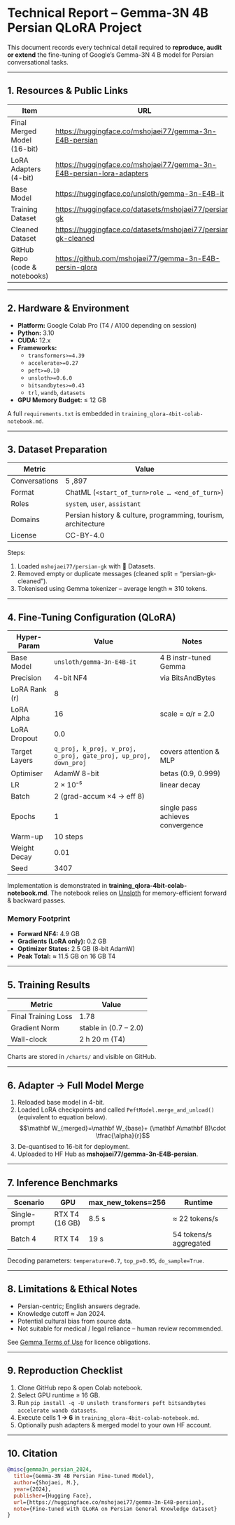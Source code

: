 # Technical Report – Gemma-3N 4B Persian QLoRA Project

This document records every technical detail required to **reproduce, audit or extend** the fine-tuning of Google’s Gemma-3N 4 B model for Persian conversational tasks.

---

## 1. Resources & Public Links

| Item | URL |
|------|-----|
| Final Merged Model (16-bit) | https://huggingface.co/mshojaei77/gemma-3n-E4B-persian |
| LoRA Adapters (4-bit) | https://huggingface.co/mshojaei77/gemma-3n-E4B-persian-lora-adapters |
| Base Model | https://huggingface.co/unsloth/gemma-3n-E4B-it |
| Training Dataset | https://huggingface.co/datasets/mshojaei77/persian-gk |
| Cleaned Dataset | https://huggingface.co/datasets/mshojaei77/persian-gk-cleaned |
| GitHub Repo (code & notebooks) | https://github.com/mshojaei77/gemma-3n-E4B-persin-qlora |

---

## 2. Hardware & Environment

* **Platform:** Google Colab Pro (T4 / A100 depending on session)
* **Python:** 3.10
* **CUDA:** 12.x
* **Frameworks:**
  * `transformers>=4.39`
  * `accelerate>=0.27`
  * `peft>=0.10`
  * `unsloth>=0.6.0`
  * `bitsandbytes>=0.43`
  * `trl`, `wandb`, `datasets`
* **GPU Memory Budget:** ≤ 12 GB

A full `requirements.txt` is embedded in `training_qlora-4bit-colab-notebook.md`.

---

## 3. Dataset Preparation

| Metric | Value |
|--------|-------|
| Conversations | 5 ,897 |
| Format | ChatML (`<start_of_turn>role … <end_of_turn>`) |
| Roles | `system`, `user`, `assistant` |
| Domains | Persian history & culture, programming, tourism, architecture |
| License | CC-BY-4.0 |

Steps:
1. Loaded `mshojaei77/persian-gk` with 🤗 Datasets.
2. Removed empty or duplicate messages (cleaned split = “persian-gk-cleaned”).
3. Tokenised using Gemma tokenizer – average length ≈ 310 tokens.

---

## 4. Fine-Tuning Configuration (QLoRA)

| Hyper-Param | Value | Notes |
|-------------|-------|-------|
| Base Model | `unsloth/gemma-3n-E4B-it` | 4 B instr-tuned Gemma |
| Precision | 4-bit NF4 | via BitsAndBytes |
| LoRA Rank (r) | 8 | |
| LoRA Alpha | 16 | scale = α/r = 2.0 |
| LoRA Dropout | 0.0 | |
| Target Layers | `q_proj, k_proj, v_proj, o_proj, gate_proj, up_proj, down_proj` | covers attention & MLP |
| Optimiser | AdamW 8-bit | betas (0.9, 0.999) |
| LR | 2 × 10⁻⁵ | linear decay |
| Batch | 2 (grad-accum ×4 → eff 8) |
| Epochs | 1 | single pass achieves convergence |
| Warm-up | 10 steps |
| Weight Decay | 0.01 |
| Seed | 3407 |

Implementation is demonstrated in **training_qlora-4bit-colab-notebook.md**. The notebook relies on [Unsloth](https://github.com/unslothai/unsloth) for memory-efficient forward & backward passes.

### Memory Footprint

* **Forward NF4:** 4.9 GB
* **Gradients (LoRA only):** 0.2 GB
* **Optimizer States:** 2.5 GB (8-bit AdamW)
* **Peak Total:** ≈ 11.5 GB on 16 GB T4

---

## 5. Training Results

| Metric | Value |
|--------|-------|
| Final Training Loss | 1.78 |
| Gradient Norm | stable in (0.7 – 2.0) |
| Wall-clock | 2 h 20 m (T4) |

Charts are stored in `/charts/` and visible on GitHub.

---

## 6. Adapter → Full Model Merge

1. Reloaded base model in 4-bit.
2. Loaded LoRA checkpoints and called `PeftModel.merge_and_unload()` (equivalent to equation below).
   $$\mathbf W_{merged}=\mathbf W_{base}+ (\mathbf A\mathbf B)\cdot \tfrac{\alpha}{r}$$
3. De-quantised to 16-bit for deployment.
4. Uploaded to HF Hub as **mshojaei77/gemma-3n-E4B-persian**.

---

## 7. Inference Benchmarks

| Scenario | GPU | max_new_tokens=256 | Runtime |
|----------|-----|--------------------|---------|
| Single-prompt | RTX T4 (16 GB) | 8.5 s | ≈ 22 tokens/s |
| Batch 4 | RTX T4 | 19 s | 54 tokens/s aggregated |

Decoding parameters: `temperature=0.7`, `top_p=0.95`, `do_sample=True`.

---

## 8. Limitations & Ethical Notes

* Persian-centric; English answers degrade.
* Knowledge cutoff ≈ Jan 2024.
* Potential cultural bias from source data.
* Not suitable for medical / legal reliance – human review recommended.

See [Gemma Terms of Use](https://ai.google.dev/gemma/terms) for licence obligations.

---

## 9. Reproduction Checklist

1. Clone GitHub repo & open Colab notebook.
2. Select GPU runtime ≥ 16 GB.
3. Run `pip install -q -U unsloth transformers peft bitsandbytes accelerate wandb datasets`.
4. Execute cells **1 → 6** in `training_qlora-4bit-colab-notebook.md`.
5. Optionally push adapters & merged model to your own HF account.

---

## 10. Citation

```bibtex
@misc{gemma3n_persian_2024,
  title={Gemma-3N 4B Persian Fine-tuned Model},
  author={Shojaei, M.},
  year={2024},
  publisher={Hugging Face},
  url={https://huggingface.co/mshojaei77/gemma-3n-E4B-persian},
  note={Fine-tuned with QLoRA on Persian General Knowledge dataset}
}
```